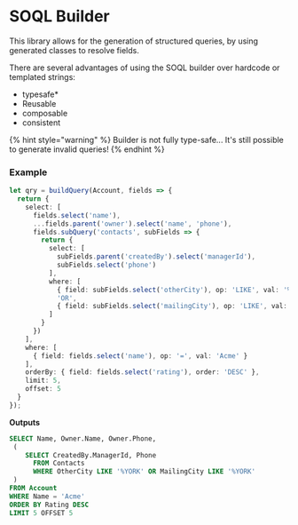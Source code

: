 # SOQL Builder

This library allows for the generation of structured queries, by using generated classes to resolve fields.   
  
There are several advantages of using the SOQL builder over hardcode or templated strings:

* typesafe\*
* Reusable
* composable
* consistent

{% hint style="warning" %}
Builder is not fully type-safe... It's still possible to generate invalid queries!
{% endhint %}

### Example

```typescript
let qry = buildQuery(Account, fields => {
  return {
    select: [
      fields.select('name'),
      ...fields.parent('owner').select('name', 'phone'),
      fields.subQuery('contacts', subFields => {
        return {
          select: [
            subFields.parent('createdBy').select('managerId'),
            subFields.select('phone')
          ],
          where: [
            { field: subFields.select('otherCity'), op: 'LIKE', val: '%YORK' },
            'OR',
            { field: subFields.select('mailingCity'), op: 'LIKE', val: '%YORK' }
          ]
        }
      })
    ],
    where: [
      { field: fields.select('name'), op: '=', val: 'Acme' }
    ],
    orderBy: { field: fields.select('rating'), order: 'DESC' },
    limit: 5,
    offset: 5
  }
});
```

**Outputs**

```sql
SELECT Name, Owner.Name, Owner.Phone,
 (
    SELECT CreatedBy.ManagerId, Phone 
      FROM Contacts 
      WHERE OtherCity LIKE '%YORK' OR MailingCity LIKE '%YORK'
 )
FROM Account
WHERE Name = 'Acme'
ORDER BY Rating DESC
LIMIT 5 OFFSET 5
```

